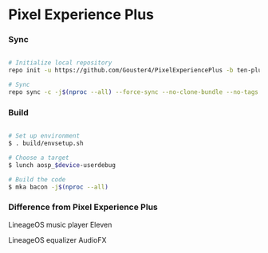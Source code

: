# Pixel Experience Plus #

### Sync ###

```bash

# Initialize local repository
repo init -u https://github.com/Gouster4/PixelExperiencePlus -b ten-plus

# Sync
repo sync -c -j$(nproc --all) --force-sync --no-clone-bundle --no-tags
```

### Build ###

```bash

# Set up environment
$ . build/envsetup.sh

# Choose a target
$ lunch aosp_$device-userdebug

# Build the code
$ mka bacon -j$(nproc --all)
```

### Difference from Pixel Experience Plus ###

LineageOS music player  Eleven

LineageOS equalizer     AudioFX

